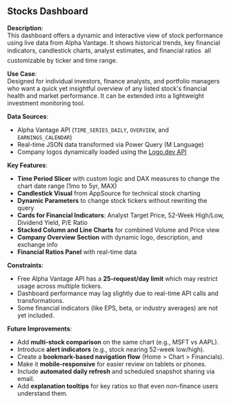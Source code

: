 ## Stocks Dashboard

**Description**:  
This dashboard offers a dynamic and interactive view of stock performance using live data from Alpha Vantage. It shows historical trends, key financial indicators, candlestick charts, analyst estimates, and financial ratios  all customizable by ticker and time range.

**Use Case**:  
Designed for individual investors, finance analysts, and portfolio managers who want a quick yet insightful overview of any listed stock's financial health and market performance. It can be extended into a lightweight investment monitoring tool.

**Data Sources**:
- Alpha Vantage API (`TIME_SERIES_DAILY`, `OVERVIEW`, and `EARNINGS_CALENDAR`)
- Real-time JSON data transformed via Power Query (M Language)
- Company logos dynamically loaded using the [Logo.dev API](https://www.logo.dev/)

**Key Features**:
-  **Time Period Slicer** with custom logic and DAX measures to change the chart date range (1mo to 5yr, MAX)
-  **Candlestick Visual** from AppSource for technical stock charting
-  **Dynamic Parameters** to change stock tickers without rewriting the query
-  **Cards for Financial Indicators**: Analyst Target Price, 52-Week High/Low, Dividend Yield, P/E Ratio
-  **Stacked Column and Line Charts** for combined Volume and Price view
-  **Company Overview Section** with dynamic logo, description, and exchange info
-  **Financial Ratios Panel** with real-time data

**Constraints**:
- Free Alpha Vantage API has a **25-request/day limit** which may restrict usage across multiple tickers.
- Dashboard performance may lag slightly due to real-time API calls and transformations.
- Some financial indicators (like EPS, beta, or industry averages) are not yet included.

**Future Improvements**:
- Add **multi-stock comparison** on the same chart (e.g., MSFT vs AAPL).
- Introduce **alert indicators** (e.g., stock nearing 52-week low/high).
- Create a **bookmark-based navigation flow** (Home > Chart > Financials).
- Make it **mobile-responsive** for easier review on tablets or phones.
- Include **automated daily refresh** and scheduled snapshot sharing via email.
- Add **explanation tooltips** for key ratios so that even non-finance users understand them.
